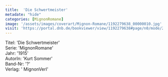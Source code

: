 ```yaml
---
title:  'Die Schwertmeister'
metadate: "hide"
categories: [MignonRomane]
image: '/assets/images/coverart/Mignon-Romane/1192279638_00000010.jpg'
visit: 'https://portal.dnb.de/bookviewer/view/1192279638#page/n0/mode/2up'
---
```

Titel: 'Die Schwertmeister' <br>
Serie: 'MignonRomane' <br>
Jahr: '1915' <br>
AutorIn: 'Kurt Sommer' <br>
Band-Nr: '?' <br>
Verlag: ' MignonVerl'